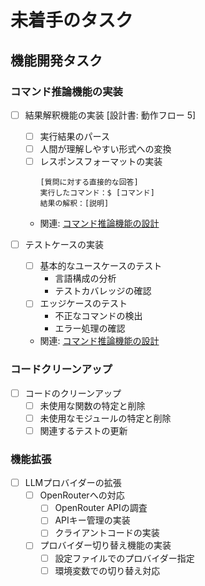 # 未着手のタスク

## 機能開発タスク

### コマンド推論機能の実装
- [ ] 結果解釈機能の実装 [設計書: 動作フロー 5]
  - [ ] 実行結果のパース
  - [ ] 人間が理解しやすい形式への変換
  - [ ] レスポンスフォーマットの実装
    ```
    [質問に対する直接的な回答]
    実行したコマンド：$ [コマンド]
    結果の解釈：[説明]
    ```
  - 関連: [コマンド推論機能の設計](../COMMAND_INFERENCE.md)

- [ ] テストケースの実装
  - [ ] 基本的なユースケースのテスト
    - 言語構成の分析
    - テストカバレッジの確認
  - [ ] エッジケースのテスト
    - 不正なコマンドの検出
    - エラー処理の確認
  - 関連: [コマンド推論機能の設計](../COMMAND_INFERENCE.md)

### コードクリーンアップ
- [ ] コードのクリーンアップ
  - [ ] 未使用な関数の特定と削除
  - [ ] 未使用なモジュールの特定と削除
  - [ ] 関連するテストの更新

### 機能拡張
- [ ] LLMプロバイダーの拡張
  - [ ] OpenRouterへの対応
    - [ ] OpenRouter APIの調査
    - [ ] APIキー管理の実装
    - [ ] クライアントコードの実装
  - [ ] プロバイダー切り替え機能の実装
    - [ ] 設定ファイルでのプロバイダー指定
    - [ ] 環境変数での切り替え対応 